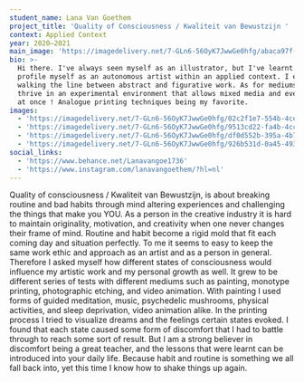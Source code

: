 ```yaml
---
student_name: Lana Van Goethem
project_title: 'Quality of Consciousness / Kwaliteit van Bewustzijn '
context: Applied Context
year: 2020—2021
main_image: 'https://imagedelivery.net/7-GLn6-56OyK7JwwGe0hfg/abaca97f-26cb-4c39-39a2-05b93f8fc000'
bio: >-
  Hi there. I've always seen myself as an illustrator, but I've learnt to
  profile myself as an autonomous artist within an applied context. I enjoy
  walking the line between abstract and figurative work. As for mediums, I
  thrive in an experimental environment that allows mixed media and everything
  at once ! Analogue printing techniques being my favorite. 
images:
  - 'https://imagedelivery.net/7-GLn6-56OyK7JwwGe0hfg/02c2f1e7-554b-4ce6-ee73-9bd5691aae00'
  - 'https://imagedelivery.net/7-GLn6-56OyK7JwwGe0hfg/9513cd22-fa4b-4cc4-5f38-dcd272295200'
  - 'https://imagedelivery.net/7-GLn6-56OyK7JwwGe0hfg/df0d552b-395a-4b7e-b5dd-64c91fdb5c00'
  - 'https://imagedelivery.net/7-GLn6-56OyK7JwwGe0hfg/926b531d-0a45-493a-8e8c-6e53eaf2e400'
social_links:
  - 'https://www.behance.net/Lanavangoe1736'
  - 'https://www.instagram.com/lanavangoethem/?hl=nl'
---
```

Quality of consciousness / Kwaliteit van Bewustzijn, is about breaking routine and bad habits through mind altering experiences and challenging the things that make you YOU. As a person in the creative industry it is hard to maintain originality, motivation, and creativity when one never changes their frame of mind. Routine and habit become a rigid mold that fit each coming day and situation perfectly. To me it seems to easy to keep the same work ethic and approach as an artist and as a person in general. Therefore I asked myself how different states of consciousness would influence my artistic work and my personal growth as well. It grew to be different series of tests with different mediums such as painting, monotype printing, photographic etching, and video animation. With painting I used forms of guided meditation, music, psychedelic mushrooms, physical activities, and sleep deprivation, video animation alike. In the printing process I tried to visualize dreams and the feelings certain states evoked. I found that each state caused some form of discomfort that I had to battle through to reach some sort of result. But I am a strong believer in discomfort being a great teacher, and the lessons that were learnt can be introduced into your daily life. Because habit and routine is something we all fall back into, yet this time I know how to shake things up again.